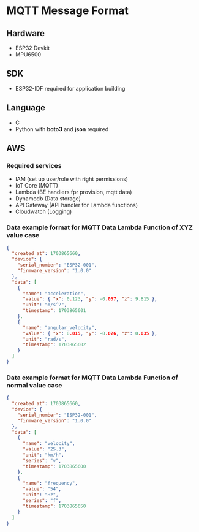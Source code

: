 # MQTT Message Format

## Hardware
- ESP32 Devkit
- MPU6500

## SDK
- ESP32-IDF required for application building

## Language
- C
- Python with **boto3** and **json** required

## AWS
### Required services
- IAM (set up user/role with right permissions)
- IoT Core (MQTT)
- Lambda (BE handlers fpr provision, mqtt data)
- Dynamodb (Data storage)
- API Gateway (API handler for Lambda functions)
- Cloudwatch (Logging)

### Data example format for MQTT Data Lambda Function of XYZ value case
```json
{
  "created_at": 1703865660,
  "device": {
    "serial_number": "ESP32-001",
    "firmware_version": "1.0.0"
  },
  "data": [
    {
      "name": "acceleration",
      "value": { "x": 0.123, "y": -0.057, "z": 9.815 },
      "unit": "m/s^2",
      "timestamp": 1703865601
    },
    {
      "name": "angular_velocity",
      "value": { "x": 0.015, "y": -0.026, "z": 0.035 },
      "unit": "rad/s",
      "timestamp": 1703865602
    }
  ]
}
```

### Data example format for MQTT Data Lambda Function of normal value case
```json
{
  "created_at": 1703865660,
  "device": {
    "serial_number": "ESP32-001",
    "firmware_version": "1.0.0"
  },
  "data": [
    {
      "name": "velocity",
      "value": "25.3",
      "unit": "km/h",
      "series": "v",
      "timestamp": 1703865600
    },
    {
      "name": "frequency",
      "value": "54",
      "unit": "Hz",
      "series": "f",
      "timestamp": 1703865650
    }
  ]
}
```
